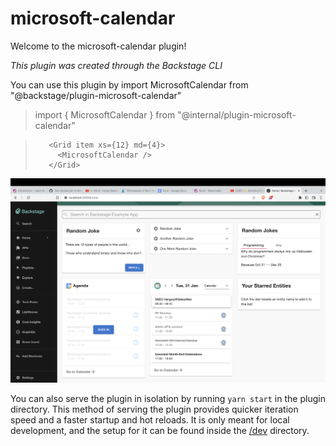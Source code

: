 # microsoft-calendar

Welcome to the microsoft-calendar plugin!

_This plugin was created through the Backstage CLI_

You can use this plugin by import MicrosoftCalendar from "@backstage/plugin-microsoft-calendar"

> import { MicrosoftCalendar } from "@internal/plugin-microsoft-calendar"

>        <Grid item xs={12} md={4}>
>          <MicrosoftCalendar />
>        </Grid>

![MicrosoftCalendar plugin screenshot](./docs/microsoft-calendar-plugin.png)

You can also serve the plugin in isolation by running `yarn start` in the plugin directory.
This method of serving the plugin provides quicker iteration speed and a faster startup and hot reloads.
It is only meant for local development, and the setup for it can be found inside the [/dev](./dev) directory.
